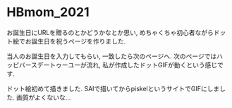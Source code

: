 # HBmom_2021
お誕生日にURLを贈るのとかどうかなとか思い, 
めちゃくちゃ初心者ながらドット絵でお誕生日を祝うページを作りました.

当人のお誕生日を入力してもらい, 一致したら次のページへ.
次のページではハッピバースデートゥーユーが流れ, 私が作成したドットGIFが動くという感じです.

ドット絵初めて描きました.
SAIで描いてからpiskelというサイトでGIFにしました.
画質がよくないな...
